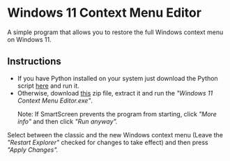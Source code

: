 <h1>Windows 11 Context Menu Editor</h1>

<p>A simple program that allows you to restore the full Windows context menu on Windows 11.</p>


<h2>Instructions</h2>

<ul>
  <li>If you have Python installed on your system just download the Python script <a href="https://github.com/Giannis05/win11-context-menu-editor/releases/download/1.0.0/Windows.11.Context.Menu.Editor.pyw">here</a> and run it.</li>
  <li>Otherwise, download <a href="https://github.com/Giannis05/win11-context-menu-editor/releases/download/1.0.0/Windows.11.Context.Menu.Editor.zip">this</a> zip file, extract it and run the <i>"Windows 11 Context Menu Editor.exe"</i>.
  
  Note: If SmartScreen prevents the program from starting, click <i>"More info"</i> and then click <i>"Run anyway".</i></li>
</ul>

Select between the classic and the new Windows context menu (Leave the <i>"Restart Explorer"</i> checked for changes to take effect) and then press <i>"Apply Changes".</i>
